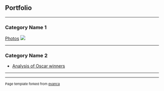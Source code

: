 ## Portfolio

---

### Category Name 1 

[Photos](/sample_page)
<img src="images/dummy_thumbnail.jpg?raw=true"/>

---

### Category Name 2

- [Analysis of Oscar winners](http://example.com/)

---




---
<p style="font-size:11px">Page template forked from <a href="https://github.com/evanca/quick-portfolio">evanca</a></p>
<!-- Remove above link if you don't want to attibute -->
